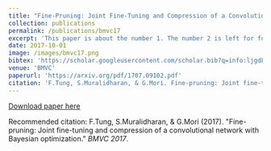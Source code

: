 ```yaml
---
title: "Fine-Pruning: Joint Fine-Tuning and Compression of a Convolutional Network with Bayesian Optimization"
collection: publications
permalink: /publications/bmvc17
excerpt: 'This paper is about the number 1. The number 2 is left for future work.'
date: 2017-10-01
image: /images/bmvc17.png
bibtex: 'https://scholar.googleusercontent.com/scholar.bib?q=info:ljgdEsKs9S8J:scholar.google.com/&output=citation&scisig=AAGBfm0AAAAAXN3lCFl261qxkCx0LEmZBRy7RmWdAQMq&scisf=4&ct=citation&cd=-1&hl=en'
venue: 'BMVC'
paperurl: 'https://arxiv.org/pdf/1707.09102.pdf'
citation: 'F.Tung, S.Muralidharan, & G.Mori. Fine-pruning: Joint fine-tuning and compression of a convolutional network with Bayesian optimization. BMVC 2017 (Oral).'
---
```


[Download paper here](https://arxiv.org/pdf/1707.09102.pdf)

Recommended citation: F.Tung, S.Muralidharan, & G.Mori (2017). "Fine-pruning: Joint fine-tuning and compression of a convolutional network with Bayesian optimization." <i>BMVC 2017</i>.
